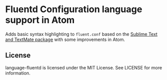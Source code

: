 # Fluentd Configuration language support in Atom

Adds basic syntax highlighting to `fluent.conf` based on the [Sublime Text and TextMate package](https://github.com/adamchainz/fluentd.tmLanguage) with some improvements in Atom.

## License

language-fluentd is licensed under the MIT License. See LICENSE for more information.
